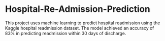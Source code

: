 # Hospital-Re-Admission-Prediction
This project uses machine learning to predict hospital readmission using the Kaggle hospital readmission dataset. The model achieved an accuracy of 83% in predicting readmission within 30 days of discharge.
